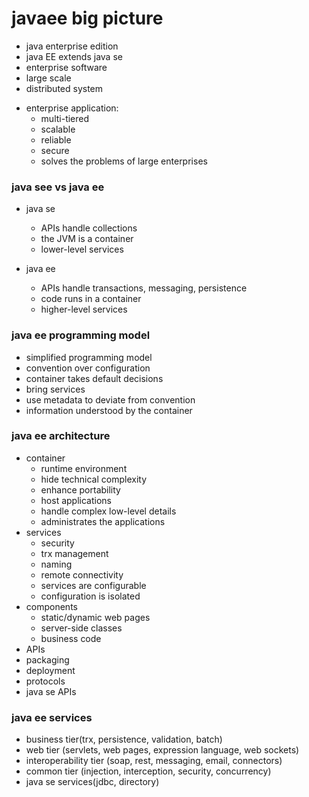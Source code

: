# javaee big picture

- java enterprise edition
- java EE extends java se
- enterprise software
- large scale
- distributed system

* enterprise application:
  - multi-tiered
  - scalable
  - reliable
  - secure
  - solves the problems of large enterprises


### java see vs java ee

* java se
  - APIs handle collections
  - the JVM is a container
  - lower-level services

* java ee
  - APIs handle transactions, messaging, persistence
  - code runs in a container
  - higher-level services

### java ee programming model

- simplified programming model
- convention over configuration
- container takes default decisions
- bring services
- use metadata to deviate from convention
- information understood by the container

### java ee architecture

- container
  - runtime environment
  - hide technical complexity
  - enhance portability
  - host applications
  - handle complex low-level details
  - administrates the applications
- services
  - security
  - trx management
  - naming
  - remote connectivity
  - services are configurable
  - configuration is isolated
- components
  - static/dynamic web pages
  - server-side classes
  - business code
- APIs
- packaging
- deployment
- protocols
- java se APIs

### java ee services

* business tier(trx, persistence, validation, batch)
* web tier (servlets, web pages, expression language, web sockets)
* interoperability tier (soap, rest, messaging, email, connectors)
* common tier (injection, interception, security, concurrency)
* java se services(jdbc, directory)
